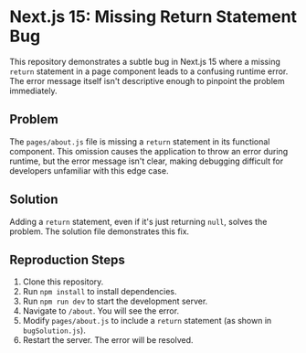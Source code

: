 # Next.js 15: Missing Return Statement Bug

This repository demonstrates a subtle bug in Next.js 15 where a missing `return` statement in a page component leads to a confusing runtime error.  The error message itself isn't descriptive enough to pinpoint the problem immediately.

## Problem
The `pages/about.js` file is missing a `return` statement in its functional component. This omission causes the application to throw an error during runtime, but the error message isn't clear, making debugging difficult for developers unfamiliar with this edge case.

## Solution
Adding a `return` statement, even if it's just returning `null`, solves the problem.  The solution file demonstrates this fix.

## Reproduction Steps
1. Clone this repository.
2. Run `npm install` to install dependencies.
3. Run `npm run dev` to start the development server.
4. Navigate to `/about`.  You will see the error.
5. Modify `pages/about.js` to include a `return` statement (as shown in `bugSolution.js`).
6. Restart the server. The error will be resolved.

